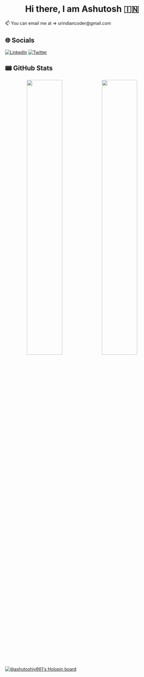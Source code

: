 <h1 align="center"> Hi there, I am Ashutosh 🇮🇳
</h1>
📫 You can email me at => urindiancoder@gmail.com

## 🌐 Socials
[![LinkedIn](https://img.shields.io/badge/LinkedIn-0077B5?style=for-the-badge&logo=linkedin&logoColor=white)](https://www.linkedin.com/in/ashutoshjadhav661) [![Twitter](https://img.shields.io/twitter/follow/ashutoshjv_?logo=Twitter&style=for-the-badge)](https://twitter.com/ashutoshjv_)
&nbsp;

## 📟 GitHub Stats
<p align="center">
	<img width="48%" src="https://github-readme-stats.vercel.app/api?username=ashutoshjv661&show_icons=true&theme=vue" />
	<img width="48%" src="https://github-readme-streak-stats.herokuapp.com/?user=ashutoshjv661&theme=vue" />
</p>

&nbsp;

[![@ashutoshjv661's Holopin board](https://holopin.me/ashutoshjv661)](https://holopin.io/@ashutoshjv661)
